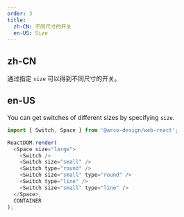 ```yaml
---
order: 3
title:
  zh-CN: 不同尺寸的开关
  en-US: Size
---
```


## zh-CN

通过指定 `size` 可以得到不同尺寸的开关。

## en-US

You can get switches of different sizes by specifying `size`.

```js
import { Switch, Space } from '@arco-design/web-react';

ReactDOM.render(
  <Space size="large">
    <Switch />
    <Switch size="small" />
    <Switch type="round" />
    <Switch size="small" type="round" />
    <Switch type="line" />
    <Switch size="small" type="line" />
  </Space>,
  CONTAINER
);
```

